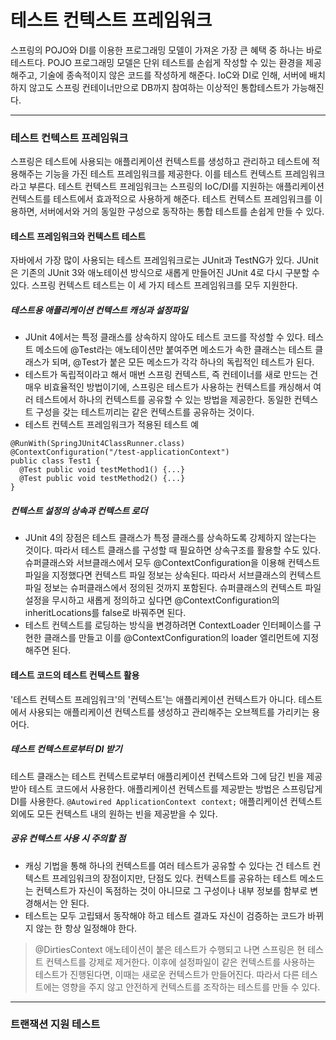 # 테스트 컨텍스트 프레임워크
스프링의 POJO와 DI를 이용한 프로그래밍 모델이 가져온 가장 큰 혜택 중 하나는 바로 테스트다. POJO 프로그래밍 모델은 단위 테스트를 손쉽게 작성할 수 있는 
환경을 제공해주고, 기술에 종속적이지 않은 코드를 작성하게 해준다. IoC와 DI로 인해, 서버에 배치하지 않고도 스프링 컨테이너만으로 DB까지 참여하는 
이상적인 통합테스트가 가능해진다.
<hr/>

### 테스트 컨텍스트 프레임워크
스프링은 테스트에 사용되는 애플리케이션 컨텍스트를 생성하고 관리하고 테스트에 적용해주는 기능을 가진 테스트 프레임워크를 제공한다. 이를 테스트 컨텍스트 프레임워크라고 부른다. 테스트 컨텍스트 프레임워크는 스프링의 IoC/DI를 지원하는 애플리케이션 컨텍스트를 테스트에서 효과적으로 사용하게 해준다. 테스트 컨텍스트 프레임워크를 이용하면, 서버에서와 거의 동일한 구성으로 동작하는 통합 테스트를 손쉽게 만들 수 있다.
#### 테스트 프레임워크와 컨텍스트 테스트
자바에서 가장 많이 사용되는 테스트 프레임워크로는 JUnit과 TestNG가 있다. JUnit은 기존의 JUnit 3와 애노테이션 방식으로 새롭게 만들어진 JUnit 4로 다시 구분할 수 있다. 스프링 컨텍스트 테스트는 이 세 가지 테스트 프레임워크를 모두 지원한다. 
##### 테스트용 애플리케이션 컨텍스트 캐싱과 설정파일
* JUnit 4에서는 특정 클래스를 상속하지 않아도 테스트 코드를 작성할 수 있다. 테스트 메소드에 @Test라는 애노테이션만 붙여주면 메소드가 속한 클래스는 테스트 클래스가 되며, @Test가 붙은 모든 메소드가 각각 하나의 독립적인 테스트가 된다.
* 테스트가 독립적이라고 해서 매번 스프링 컨텍스트, 즉 컨테이너를 새로 만드는 건 매우 비효율적인 방법이기에, 스프링은 테스트가 사용하는 컨텍스트를 캐싱해서 여러 테스트에서 하나의 컨텍스트를 공유할 수 있는 방법을 제공한다. 동일한 컨텍스트 구성을 갖는 테스트끼리는 같은 컨텍스트를 공유하는 것이다.
* 테스트 컨텍스트 프레임워크가 적용된 테스트 예
```
@RunWith(SpringJUnit4ClassRunner.class)
@ContextConfiguration("/test-applicationContext")
public class Test1 {
  @Test public void testMethod1() {...}
  @Test public void testMethod2() {...}
}
```
##### 컨텍스트 설정의 상속과 컨텍스트 로더
* JUnit 4의 장점은 테스트 클래스가 특정 클래스를 상속하도록 강제하지 않는다는 것이다. 따라서 테스트 클래스를 구성할 때 필요하면 상속구조를 활용할 수도 있다. 슈퍼클래스와 서브클래스에서 모두 @ContextConfiguration을 이용해 컨텍스트 파일을 지정했다면 컨텍스트 파일 정보는 상속된다. 따라서 서브클래스의 컨텍스트 파일 정보는 슈퍼클래스에서 정의된 것까지 포함된다. 슈퍼클래스의 컨텍스트 파일 설정을 무시하고 새롭게 정의하고 싶다면 @ContextConfiguration의 inheritLocations를 false로 바꿔주면 된다.
* 테스트 컨텍스트를 로딩하는 방식을 변경하려면 ContextLoader 인터페이스를 구현한 클래스를 만들고 이를 @ContextConfiguration의 loader 엘리먼트에 지정해주면 된다.
#### 테스트 코드의 테스트 컨텍스트 활용
'테스트 컨텍스트 프레임워크'의 '컨텍스트'는 애플리케이션 컨텍스트가 아니다. 테스트에서 사용되는 애플리케이션 컨텍스트를 생성하고 관리해주는 오브젝트를 가리키는 용어다. 
##### 테스트 컨텍스트로부터 DI 받기
테스트 클래스는 테스트 컨텍스트로부터 애플리케이션 컨텍스트와 그에 담긴 빈을 제공받아 테스트 코드에서 사용한다. 애플리케이션 컨텍스트를 제공받는 방법은 스프링답게 DI를 사용한다. ```@Autowired ApplicationContext context;``` 애플리케이션 컨텍스트 외에도 모든 컨텍스트 내의 원하는 빈을 제공받을 수 있다.
##### 공유 컨텍스트 사용 시 주의할 점
* 캐싱 기법을 통해 하나의 컨텍스트를 여러 테스트가 공유할 수 있다는 건 테스트 컨텍스트 프레임워크의 장점이지만, 단점도 있다. 컨텍스트를 공유하는 테스트 메소드는 컨텍스트가 자신이 독점하는 것이 아니므로 그 구성이나 내부 정보를 함부로 변경해서는 안 된다.
* 테스트는 모두 고립돼서 동작해야 하고 테스트 결과도 자신이 검증하는 코드가 바뀌지 않는 한 항상 일정해야 한다.
> @DirtiesContext 애노테이션이 붙은 테스트가 수행되고 나면 스프링은 현 테스트 컨텍스트를 강제로 제거한다. 이후에 설정파일이 같은 컨텍스트를 사용하는 테스트가 진행된다면, 이때는 새로운 컨텍스트가 만들어진다. 따라서 다른 테스트에는 영향을 주지 않고 안전하게 컨텍스트를 조작하는 테스트를 만들 수 있다.
<hr/>

### 트랜잭션 지원 테스트
